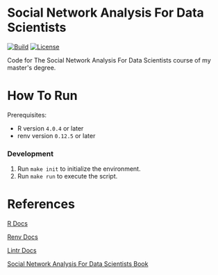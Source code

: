 # Social Network Analysis For Data Scientists
[![Build](https://img.shields.io/github/actions/workflow/status/tomdewildt/social-network-analysis-for-data-scientists/ci.yml?branch=master)](https://github.com/tomdewildt/social-network-analysis-for-data-scientists/actions/workflows/ci.yml)
[![License](https://img.shields.io/github/license/tomdewildt/social-network-analysis-for-data-scientists)](https://github.com/tomdewildt/social-network-analysis-for-data-scientists/blob/master/LICENSE)

Code for The Social Network Analysis For Data Scientists course of my master's degree.

# How To Run

Prerequisites:
* R version ```4.0.4``` or later
* renv version ```0.12.5``` or later

### Development

1. Run ```make init``` to initialize the environment.
2. Run ```make run``` to execute the script.

# References

[R Docs](https://cran.r-project.org/doc/manuals/r-release/R-intro.html)

[Renv Docs](https://rstudio.github.io/renv/index.html)

[Lintr Docs](https://github.com/jimhester/lintr)

[Social Network Analysis For Data Scientists Book](https://www.cambridge.org/highereducation/books/inferential-network-analysis/A7797D36A24647AA1F900CE7EF694C7E)
